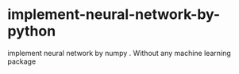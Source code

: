 # implement-neural-network-by-python
implement neural network by numpy . Without any machine learning package

